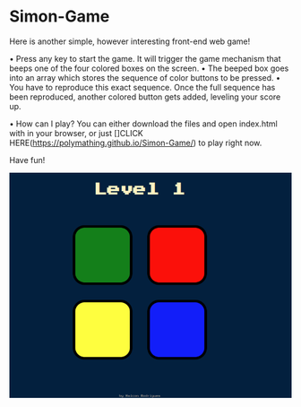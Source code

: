 # Simon-Game

Here is another simple, however interesting front-end web game! 

• Press any key to start the game. It will trigger the game mechanism that beeps one of the four colored boxes on the screen. 
• The beeped box goes into an array which stores the sequence of color buttons to be pressed. 
• You have to reproduce this exact sequence. Once the full sequence has been reproduced, another colored button gets added, leveling your score up. 


• How can I play? 
  You can either download the files and open index.html with in your browser, or just []CLICK HERE(https://polymathing.github.io/Simon-Game/) to play right now. 

Have fun!


![](https://github.com/Polymathing/Maicon_Data_Science_Portfolio/blob/main/images/Simon-Game2.png?raw=true)

